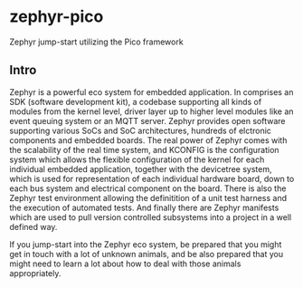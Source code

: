 # zephyr-pico 
Zephyr jump-start utilizing the Pico framework

## Intro

Zephyr is a powerful eco system for embedded application. In comprises an SDK (software development kit), a codebase supporting all kinds of modules from the kernel level, driver layer up to higher level modules like an event queuing system or an MQTT server. Zephyr provides open software supporting various SoCs and SoC architectures, hundreds of elctronic components and embedded boards. The real power of Zephyr comes with the scalability of the real time system, and KCONFIG is the configuration system which allows the flexible configuration of the kernel for each individual embedded application, together with the devicetree system, which is used for representation of each individual hardware board, down to each bus system and electrical component on the board. There is also the Zephyr test environment allowing the definitition of a unit test harness and the execution of automated tests. And finally there are Zephyr manifests which are used to pull version controlled subsystems
into a project in a well defined way.

If you jump-start into the Zephyr eco system, be prepared that you might get in touch with a lot of unknown animals, and be also prepared that you might need to learn a lot about how to deal with those animals appropriately.
